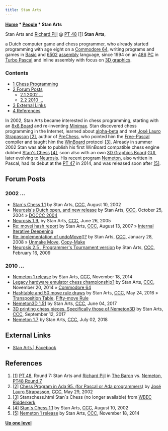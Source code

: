 ```yaml
---
title: Stan Arts
---
```

**[Home](Home "Home") \* [People](People "People") \* Stan Arts**



 [](http://www.computerschaak.nl/index.php/nieuws/51-toernooien/704-pt48-round-7) Stan Arts and [Richard Pijl](Richard_Pijl "Richard Pijl") @ [PT 48](PT_48 "PT 48") <a id="cite-note-1" href="#cite-ref-1">[1]</a> 
**Stan Arts**,  

a Dutch computer game and chess programmer, who already started programming with age eight on a [Commodore 64](Commodore_64 "Commodore 64"), writing programs and games in [Basic](Basic "Basic") and [6502](6502 "6502") [assembly](Assembly "Assembly") language, since 1994 on an [486](X86 "X86") [PC](IBM_PC "IBM PC") in [Turbo Pascal](Pascal#TurboPascal "Pascal") and inline assembly with focus on [3D graphics](https://en.wikipedia.org/wiki/3D_computer_graphics). 



### Contents


* [1 Chess Programming](#chess-programming)
* [2 Forum Posts](#forum-posts)
	+ [2.1 2002 ...](#2002-...)
	+ [2.2 2010 ...](#2010-...)
* [3 External Links](#external-links)
* [4 References](#references)






In 2002, Stan Arts became interested in chess programming, starting with an [8x8 Board](8x8_Board "8x8 Board") and re-inventing [Minimax](Minimax "Minimax"). Stan discovered chess programming in the Internet, learned about [alpha-beta](Alpha-Beta "Alpha-Beta") and met [José Lauro Strapasson](index.php?title=Jos%C3%A9_Lauro_Strapasson&action=edit&redlink=1 "José Lauro Strapasson (page does not exist)") <a id="cite-note-2" href="#cite-ref-2">[2]</a>, author of [PreChess](index.php?title=PreChess&action=edit&redlink=1 "PreChess (page does not exist)"), who pointed him the [Free-Pascal](https://en.wikipedia.org/wiki/Free_Pascal) compiler and taught him the [WinBoard](WinBoard "WinBoard") protocol <a id="cite-note-3" href="#cite-ref-3">[3]</a>. 
Already in summer 2002 Stan was able to publish his first WinBoard compatible chess engine dubbed [Stan's Chess](index.php?title=Stan%27s_Chess&action=edit&redlink=1 "Stan's Chess (page does not exist)") <a id="cite-note-4" href="#cite-ref-4">[4]</a>, soon also with an own [3D Graphics Board](3D_Graphics_Board "3D Graphics Board") [GUI](GUI "GUI"), later evolving to [Neurosis](Neurosis "Neurosis"). 
His recent program [Nemeton](Nemeton "Nemeton"), also written in Pascal, had its debut at the [PT 47](PT_47 "PT 47") in 2014, and was released soon after <a id="cite-note-5" href="#cite-ref-5">[5]</a>. 



## Forum Posts


### 2002 ...


* [Stan´s Chess 1.1](https://www.stmintz.com/ccc/index.php?id=245041) by Stan Arts, [CCC](CCC "CCC"), August 10, 2002
* [Neurosis's Dutch open, and new release](https://www.stmintz.com/ccc/index.php?id=393228) by Stan Arts, [CCC](CCC "CCC"), October 25, 2004 » [DOCCC 2004](DOCCC_2004 "DOCCC 2004")
* [Neurosis 1.9.](https://www.stmintz.com/ccc/index.php?id=433604) by Stan Arts, [CCC](CCC "CCC"), June 26, 2005
* [Re: movei hash report](http://www.talkchess.com/forum/viewtopic.php?topic_view=threads&p=137519&t=15688) by Stan Arts, [CCC](CCC "CCC"), August 13, 2007 » [Internal Iterative Deepening](Internal_Iterative_Deepening "Internal Iterative Deepening")
* [Re: implementation of undoMove()?](http://www.talkchess.com/forum/viewtopic.php?topic_view=threads&p=171349&t=19214) by Stan Arts, [CCC](CCC "CCC"), January 28, 2008 » [Unmake Move](Unmake_Move "Unmake Move"), [Copy-Make](Copy-Make "Copy-Make")
* [Neurosis 2.5 , Programmer's Tournament version](http://www.talkchess.com/forum/viewtopic.php?t=26580) by Stan Arts, [CCC](CCC "CCC"), February 16, 2009


### 2010 ...


* [Nemeton 1 release](http://www.talkchess.com/forum/viewtopic.php?t=54375) by Stan Arts, [CCC](CCC "CCC"), November 18, 2014
* [Legacy hardware emulator chess championship?](http://www.talkchess.com/forum/viewtopic.php?t=54404) by Stan Arts, [CCC](CCC "CCC"), November 20, 2014 » [Commodore 64](Commodore_64 "Commodore 64")
* [Hashtable and 50 move rule draws](http://www.talkchess.com/forum3/viewtopic.php?f=7&t=60264) by Stan Arts, [CCC](CCC "CCC"), May 24, 2016 » [Transposition Table](Transposition_Table "Transposition Table"), [Fifty-move Rule](Fifty-move_Rule "Fifty-move Rule")
* [Nemeton3D 1.51](http://www.talkchess.com/forum3/viewtopic.php?f=2&t=64177) by Stan Arts, [CCC](CCC "CCC"), June 04, 2017
* [3D printing chess pieces. Specifically those of Nemeton3D](http://www.talkchess.com/forum3/viewtopic.php?f=2&t=65151) by Stan Arts, [CCC](CCC "CCC"), September 12, 2017
* [Nemeton 1.7](http://www.talkchess.com/forum3/viewtopic.php?f=2&t=67881) by Stan Arts, [CCC](CCC "CCC"), July 02, 2018


## External Links


* [Stan Arts | Facebook](https://www.facebook.com/stan.arts)


## References


1. <a id="cite-ref-1" href="#cite-note-1">[1]</a> [PT 48](PT_48 "PT 48"), Round 7: Stan Arts and [Richard Pijl](Richard_Pijl "Richard Pijl") in [The Baron](The_Baron "The Baron") vs. [Nemeton](Nemeton "Nemeton"), [PT48 Round 7](http://www.computerschaak.nl/index.php/nieuws/51-toernooien/704-pt48-round-7)
2. <a id="cite-ref-2" href="#cite-note-2">[2]</a> [Chess Program in Ada 95. (for Pascal or Ada programmers)](https://www.stmintz.com/ccc/index.php?id=232745) by [José Lauro Strapasson](index.php?title=Jos%C3%A9_Lauro_Strapasson&action=edit&redlink=1 "José Lauro Strapasson (page does not exist)"), [CCC](CCC "CCC"), May 29, 2002
3. <a id="cite-ref-3" href="#cite-note-3">[3]</a> Stanschess.html Stan´s Chess (no longer available) from [WBEC Ridderkerk](WBEC "WBEC")
4. <a id="cite-ref-4" href="#cite-note-4">[4]</a> [Stan´s Chess 1.1](https://www.stmintz.com/ccc/index.php?id=245041) by Stan Arts, [CCC](CCC "CCC"), August 10, 2002
5. <a id="cite-ref-5" href="#cite-note-5">[5]</a> [Nemeton 1 release](http://www.talkchess.com/forum/viewtopic.php?t=54375) by Stan Arts, [CCC](CCC "CCC"), November 18, 2014

**[Up one level](People "People")**







 
